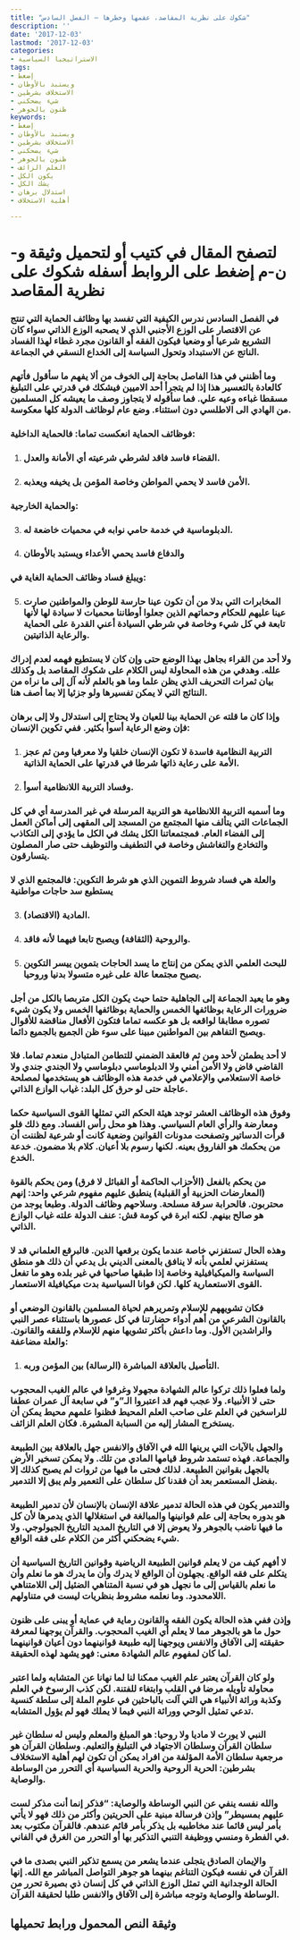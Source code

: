 ```yaml
---
title: "شكوك على نظرية المقاصد، عقمها وخطرها – الفصل السادس"
description: ''
date: '2017-12-03'
lastmod: '2017-12-03'
categories:
- الاستراتيجيا السياسية
tags:
- إضغط
- ويستبد بالأوطان
- الاستخلاف بشرطين
- شيء يضحكني
- ظنون بالجوهر
keywords:
- إضغط
- ويستبد بالأوطان
- الاستخلاف بشرطين
- شيء يضحكني
- ظنون بالجوهر
- العلم الزائف
- يكون الكل
- يشك الكل
- استدلال برهان
- أهلية الاستخلاف

---
```

# **لتصفح المقال في كتيب أو لتحميل وثيقة و-ن-م إضغط على الروابط أسفله** **شكوك على نظرية المقاصد**

### في الفصل السادس ندرس الكيفية التي تفسد بها وظائف الحماية التي تنتج عن الاقتصار على الوزع الأجنبي الذي لا يصحبه الوزع الذاتي سواء كان التشريع شرعيا أو وضعيا فيكون الفقه أو القانون مجرد غطاء لهذا الفساد الناتج عن الاستبداد وتحول السياسة إلى الخداع النسقي في الجماعة.

### وما أظنني في هذا الفاصل بحاجة إلى الخوف من ألا يفهم ما سأقول فأتهم كالعادة بالتعسير هذا إذا لم يتجرأ أحد الاميين فيشكك في قدرتي على التبليغ مسقطا غباءه وعيه علي. فما سأقوله لا يتجاوز وصف ما يعيشه كل المسلمين من الهادي الى الاطلسي دون استثناء. وضع عام لوظائف الدولة كلها معكوسة.

### فوظائف الحماية انعكست تماما: فالحماية الداخلية:

1. ### القضاء فاسد فاقد لشرطي شرعيته أي الأمانة والعدل.
2. ### الأمن فاسد لا يحمي المواطن وخاصة المؤمن بل يخيفه ويعذبه.

### والحماية الخارجية:

3. ### الدبلوماسية في خدمة حامي نوابه في محميات خاضعة له.
4. ### والدفاع فاسد يحمي الأعداء ويستبد بالأوطان

### ويبلغ فساد وظائف الحماية الغاية في:

5. ### المخابرات التي بدلا من أن تكون عينا حارسة للوطن والمواطنين صارت عينا عليهم للحكام وحماتهم الذين جعلوا أوطاننا محميات لا سيادة لها لأنها تابعة في كل شيء وخاصة في شرطي السيادة أعني القدرة على الحماية والرعاية الذاتيتين.

### ولا أحد من القراء بجاهل بهذا الوضع حتى وإن كان لا يستطيع فهمه لعدم إدراك علله. وهدفي من هذه المحاولة ليس الكلام على شكوك المقاصد بل وكذلك بيان ثمرات التحريف الذي يظن علما وما هو بالعلم لأنه آل إلى ما نراه من النتائج التي لا يمكن تفسيرها ولو جزئيا إلا بما أصف هنا.

### وإذا كان ما قلته عن الحماية بينا للعيان ولا يحتاج إلى استدلال ولا إلى برهان فإن وضع الرعاية أسوأ بكثير. ففي تكوين الإنسان:

1. ### التربية النظامية فاسدة لا تكون الإنسان خلقيا ولا معرفيا ومن ثم عجز الأمة على رعاية ذاتها شرطا في قدرتها على الحماية الذاتية.
2. ### وفساد التربية اللانظامية أسوأ.

### وما أسميه التربية اللانظامية هو التربية المرسلة في غير المدرسة أي في كل الجماعات التي يتألف منها المجتمع من المسجد إلى المقهى إلى أماكن العمل إلى الفضاء العام. فمجتمعاتنا الكل يشك في الكل ما يؤدي إلى التكاذب والتخادع والتغاشش وخاصة في التطفيف والتوظيف حتى صار المصلون يتسارقون.

### والعلة هي فساد شروط التموين الذي هو شرط التكوين: فالمجتمع الذي لا يستطيع سد حاجات مواطنية

3. ### المادية (الاقتصاد).
4. ### والروحية (الثقافة) ويصبح تابعا فيهما لأنه فاقد.
5. ### للبحث العلمي الذي يمكن من إنتاج ما يسد الحاجات بتموين ييسر التكوين يصبح مجتمعا عالة على غيره متسولا بدنيا وروحيا.

### وهو ما يعيد الجماعة إلى الجاهلية حتما حيث يكون الكل متربصا بالكل من أجل ضرورات الرعاية بوظائفها الخمس والحماية بوظائفها الخمس ولا يكون شيء تصوره مطابقا لواقعه بل هو عكسه تماما فتكون الأفعال مناقضة للأقوال ويصبح التفاهم بين المواطنين مبينا على سوء ظن الجميع بالجميع دائما.

### لا أحد يطمئن لأحد ومن ثم فالعقد الضمني للتطامن المتبادل منعدم تماما. فلا القاضي قاض ولا الأمن أمني ولا الدبلوماسي دبلوماسي ولا الجندي جندي ولا خاصة الاستعلامي والإعلامي في خدمة هذه الوظائف هو يستخدمها لمصلحة عاجلة حتى لو حرق كل البلد: غياب الوازع الذاتي.

### وفوق هذه الوظائف العشر توجد هيئة الحكم التي تمثلها القوى السياسية حكما ومعارضة والرأي العام السياسي. وهذا هو محل رأس الفساد. ومع ذلك فلو قرأت الدساتير وتصفحت مدونات القوانين وضعية كانت أو شرعية لظننت أن من يحكمك هو الفاروق بعينه. لكنها رسوم بلا أعيان. كلام بلا مضمون. خدعة الخدع.

### من يحكم بالفعل (الأحزاب الحاكمة أو القبائل لا فرق) ومن يحكم بالقوة (المعارضات الحزبية أو القبلية) ينطبق عليهم مفهوم شرعي واحد: إنهم محتربون. فالحرابة سرقة مسلحة. وسلاحهم وظائف الدولة. وطبعا يوجد من هو صالح بينهم. لكنه ابرة في كومة قش: عنف الدولة علته غياب الوازع الذاتي.

### وهذه الحال تستفزني خاصة عندما يكون برقعها الدين. فالبرقع العلماني قد لا يستفزني لعلمي بأنه لا ينافق بالمعنى الديني بل يدعي أن ذلك هو منطق السياسة والميكيافيلية وخاصة إذا طبقها صاحبها في غير بلده وهو ما تفعل القوى الاستعمارية كلها. لكن قوانا السياسية بدت ميكيافيلة الاستعمار.

### فكان تشويههم للإسلام وتمريرهم لحياة المسلمين بالقانون الوضعي أو بالقانون الشرعي من أهم أدواء حضارتنا في كل عصورها باستثناء عصر النبي والراشدين الأول. وما داعش بأكثر تشويها منهم للإسلام وللفقه والقانون. والعلة مضاعفة:

1. ### التأصيل بالعلاقة المباشرة (الرسالة) بين المؤمن وربه.

### ولما فعلوا ذلك تركوا عالم الشهادة مجهولا وغرقوا في عالم الغيب المحجوب حتى لا الأنبياء. ولا عجب فهم قد اعتبروا الـ”و” في سابعة آل عمران عطفا للراسخين في العلم على صاحب العلم المحيط فظنوا علمهم محيط يمكن أن يستخرج المشار إليه من السبابة المشيرة. فكان العلم الزائف.

### والجهل بالآيات التي يرينها الله في الآفاق والانفس جهل بالعلاقة بين الطبيعة والجماعة. فهذه تستمد شروط قيامها المادي من تلك. ولا يمكن تسخير الأرض بالجهل بقوانين الطبيعة. لذلك فحتى ما فيها من ثروات لم يصبح كذلك إلا بفضل المستعمر بعد أن فقدنا كل سلطان على التعمير ولم يبق إلا التدمير.

### والتدمير يكون في هذه الحالة تدمير علاقة الإنسان بالإنسان لأن تدمير الطبيعة هو بدوره بحاجة إلى علم قوانينها والمبالغة في استغلالها الذي يدمرها لأن كل ما فيها ناضب بالجوهر ولا يعوض إلا في التاريخ المديد التاريخ الجيولوجي. ولا شيء يضحكني أكثر من الكلام على فقه الواقع.

### لا أفهم كيف من لا يعلم قوانين الطبيعة الرياضية وقوانين التاريخ السياسية أن يتكلم على فقه الواقع. يجهلون أن الواقع لا يدرك وأن ما يدرك هو ما نعلم وأن ما نعلم بالقياس إلى ما نجهل هو في نسبة المتناهي الضئيل إلى اللامتناهي اللامحدود. وما نعلمه مشروط بنظريات ليست في متناولهم.

### وإذن ففي هذه الحالة يكون الفقه والقانون رماية في عماية أو يبنى على ظنون حول ما هو بالجوهر مما لا يعلم أي الغيب المحجوب. والقرآن يوجهنا لمعرفة حقيقته إلى الآفاق والانفس ويوجهنا إليه طبيعة قوانينهما دون أعيان قوانينهما لما كان لمفهوم عالم الشهادة معنى: فهو يشهد لهذه الحقيقة.

### ولو كان القرآن يعتبر علم الغيب ممكنا لنا لما نهانا عن المتشابه ولما اعتبر محاولة تأويله مرضا في القلب وابتغاء للفتنة. لكن كذب الرسوخ في العلم وكذبة وراثة الأنبياء هي التي آلت بالباحثين في علوم الملة إلى سلطة كنسية تدعي تمثيل الوحي ووراثة النبي فيما لا يملك فهو لم يؤول المتشابه.

### النبي لا يورث لا ماديا ولا روحيا: هو المبلغ والمعلم وليس له سلطان غير سلطان القرآن وسلطان الاجتهاد في التبليغ والتعليم. وسلطان القرآن هو مرجعية سلطان الأمة المؤلفة من افراد يمكن أن تكون لهم أهلية الاستخلاف بشرطين: الحرية الروحية والحرية السياسية أي التحرر من الوساطة والوصاية.

### والله نفسه ينفي عن النبي الوساطة والوصاية: “فذكر إنما أنت مذكر لست عليهم بمسيطر” وإذن فرسالة مبنية على الحريتين وأكثر من ذلك فهو لا يأتي بأمر ليس قائما عند مخاطبيه بل يذكر بأمر قائم عندهم. فالقرآن مكتوب بعد في الفطرة ومنسي ووظيفة التنبي التذكير بها أو التحرر من الغرق في الفاني.

### والإيمان الصادق يتجلى عندما يشعر من يسمع تذكير النبي بصدى ما في القرآن في نفسه فيكون التناغم بينهما هو جوهر التواصل المباشر مع الله. إنها الحالة الوجدانية التي تمثل الوزع الذاتي في كل إنسان ذي بصيرة تحرر من الوساطة والوصاية وتوجه مباشرة إلى الآفاق والانفس طلبا لحقيقة القرآن.

## وثيقة النص المحمول ورابط تحميلها

###